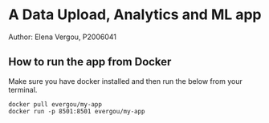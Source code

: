# A Data Upload, Analytics and ML app
Author: Elena Vergou, P2006041

## How to run the app from Docker
Make sure you have docker installed and then run the below from your terminal.
```
docker pull evergou/my-app
docker run -p 8501:8501 evergou/my-app
```
